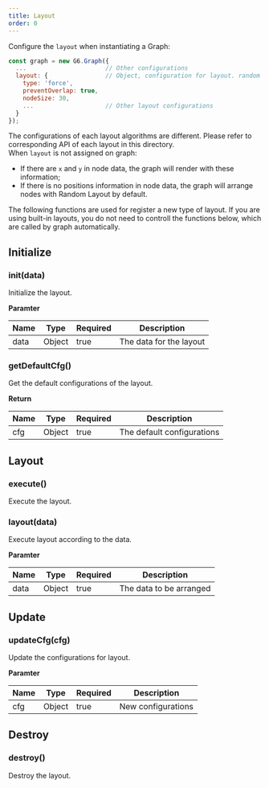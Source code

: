 ```yaml
---
title: Layout
order: 0
---
```


Configure the `layout` when instantiating a Graph:
```javascript
const graph = new G6.Graph({
  ...                      // Other configurations
  layout: {                // Object, configuration for layout. random by default
    type: 'force',
    preventOverlap: true,
    nodeSize: 30,
    ...                    // Other layout configurations
  }
});
```

The configurations of each layout algorithms are different. Please refer to corresponding API of each layout in this directory.
<br />When `layout` is not assigned on graph:

- If there are `x` and `y` in node data, the graph will render with these information;
- If there is no positions information in node data, the graph will arrange nodes with Random Layout by default.

The following functions are used for register a new type of layout. If you are using built-in layouts, you do not need to controll the functions below, which are called by graph automatically.


## Initialize

### init(data)
Initialize the layout.


**Paramter**

| Name | Type | Required | Description |
| --- | --- | --- | --- |
| data | Object | true | The data for the layout |



### getDefaultCfg()
Get the default configurations of the layout.

**Return**

| Name | Type | Required | Description |
| --- | --- | --- | --- |
| cfg | Object | true | The default configurations |



## Layout

### execute()
Execute the layout.


### layout(data)
Execute layout according to the data.


**Paramter**

| Name | Type | Required | Description |
| --- | --- | --- | --- |
| data | Object | true | The data to be arranged |



## Update

### updateCfg(cfg)
Update the configurations for layout.


**Paramter**

| Name | Type | Required | Description |
| --- | --- | --- | --- |
| cfg | Object | true | New configurations |



## Destroy

### destroy()
Destroy the layout.

